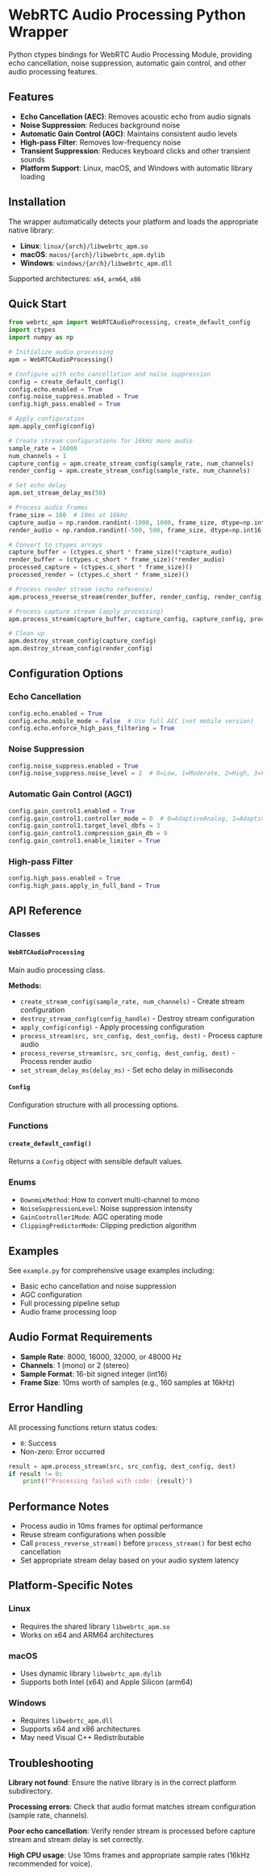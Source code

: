 # WebRTC Audio Processing Python Wrapper

Python ctypes bindings for WebRTC Audio Processing Module, providing echo cancellation, noise suppression, automatic gain control, and other audio processing features.

## Features

- **Echo Cancellation (AEC)**: Removes acoustic echo from audio signals
- **Noise Suppression**: Reduces background noise 
- **Automatic Gain Control (AGC)**: Maintains consistent audio levels
- **High-pass Filter**: Removes low-frequency noise
- **Transient Suppression**: Reduces keyboard clicks and other transient sounds
- **Platform Support**: Linux, macOS, and Windows with automatic library loading

## Installation

The wrapper automatically detects your platform and loads the appropriate native library:

- **Linux**: `linux/{arch}/libwebrtc_apm.so`
- **macOS**: `macos/{arch}/libwebrtc_apm.dylib` 
- **Windows**: `windows/{arch}/libwebrtc_apm.dll`

Supported architectures: `x64`, `arm64`, `x86`

## Quick Start

```python
from webrtc_apm import WebRTCAudioProcessing, create_default_config
import ctypes
import numpy as np

# Initialize audio processing
apm = WebRTCAudioProcessing()

# Configure with echo cancellation and noise suppression
config = create_default_config()
config.echo.enabled = True
config.noise_suppress.enabled = True
config.high_pass.enabled = True

# Apply configuration
apm.apply_config(config)

# Create stream configurations for 16kHz mono audio
sample_rate = 16000
num_channels = 1
capture_config = apm.create_stream_config(sample_rate, num_channels)
render_config = apm.create_stream_config(sample_rate, num_channels)

# Set echo delay
apm.set_stream_delay_ms(50)

# Process audio frames
frame_size = 160  # 10ms at 16kHz
capture_audio = np.random.randint(-1000, 1000, frame_size, dtype=np.int16)
render_audio = np.random.randint(-500, 500, frame_size, dtype=np.int16)

# Convert to ctypes arrays
capture_buffer = (ctypes.c_short * frame_size)(*capture_audio)
render_buffer = (ctypes.c_short * frame_size)(*render_audio)
processed_capture = (ctypes.c_short * frame_size)()
processed_render = (ctypes.c_short * frame_size)()

# Process render stream (echo reference)
apm.process_reverse_stream(render_buffer, render_config, render_config, processed_render)

# Process capture stream (apply processing)
apm.process_stream(capture_buffer, capture_config, capture_config, processed_capture)

# Clean up
apm.destroy_stream_config(capture_config)
apm.destroy_stream_config(render_config)
```

## Configuration Options

### Echo Cancellation
```python
config.echo.enabled = True
config.echo.mobile_mode = False  # Use full AEC (not mobile version)
config.echo.enforce_high_pass_filtering = True
```

### Noise Suppression
```python
config.noise_suppress.enabled = True
config.noise_suppress.noise_level = 2  # 0=Low, 1=Moderate, 2=High, 3=VeryHigh
```

### Automatic Gain Control (AGC1)
```python
config.gain_control1.enabled = True
config.gain_control1.controller_mode = 0  # 0=AdaptiveAnalog, 1=AdaptiveDigital, 2=FixedDigital
config.gain_control1.target_level_dbfs = 3
config.gain_control1.compression_gain_db = 9
config.gain_control1.enable_limiter = True
```

### High-pass Filter
```python
config.high_pass.enabled = True
config.high_pass.apply_in_full_band = True
```

## API Reference

### Classes

#### `WebRTCAudioProcessing`
Main audio processing class.

**Methods:**
- `create_stream_config(sample_rate, num_channels)` - Create stream configuration
- `destroy_stream_config(config_handle)` - Destroy stream configuration
- `apply_config(config)` - Apply processing configuration
- `process_stream(src, src_config, dest_config, dest)` - Process capture audio
- `process_reverse_stream(src, src_config, dest_config, dest)` - Process render audio
- `set_stream_delay_ms(delay_ms)` - Set echo delay in milliseconds

#### `Config`
Configuration structure with all processing options.

### Functions

#### `create_default_config()`
Returns a `Config` object with sensible default values.

### Enums

- `DownmixMethod`: How to convert multi-channel to mono
- `NoiseSuppressionLevel`: Noise suppression intensity  
- `GainController1Mode`: AGC operating mode
- `ClippingPredictorMode`: Clipping prediction algorithm

## Examples

See `example.py` for comprehensive usage examples including:
- Basic echo cancellation and noise suppression
- AGC configuration
- Full processing pipeline setup
- Audio frame processing loop

## Audio Format Requirements

- **Sample Rate**: 8000, 16000, 32000, or 48000 Hz
- **Channels**: 1 (mono) or 2 (stereo)
- **Sample Format**: 16-bit signed integer (int16)
- **Frame Size**: 10ms worth of samples (e.g., 160 samples at 16kHz)

## Error Handling

All processing functions return status codes:
- `0`: Success
- Non-zero: Error occurred

```python
result = apm.process_stream(src, src_config, dest_config, dest)
if result != 0:
    print(f"Processing failed with code: {result}")
```

## Performance Notes

- Process audio in 10ms frames for optimal performance
- Reuse stream configurations when possible
- Call `process_reverse_stream()` before `process_stream()` for best echo cancellation
- Set appropriate stream delay based on your audio system latency

## Platform-Specific Notes

### Linux
- Requires the shared library `libwebrtc_apm.so`
- Works on x64 and ARM64 architectures

### macOS  
- Uses dynamic library `libwebrtc_apm.dylib`
- Supports both Intel (x64) and Apple Silicon (arm64)

### Windows
- Requires `libwebrtc_apm.dll`
- Supports x64 and x86 architectures
- May need Visual C++ Redistributable

## Troubleshooting

**Library not found**: Ensure the native library is in the correct platform subdirectory.

**Processing errors**: Check that audio format matches stream configuration (sample rate, channels).

**Poor echo cancellation**: Verify render stream is processed before capture stream and stream delay is set correctly.

**High CPU usage**: Use 10ms frames and appropriate sample rates (16kHz recommended for voice).